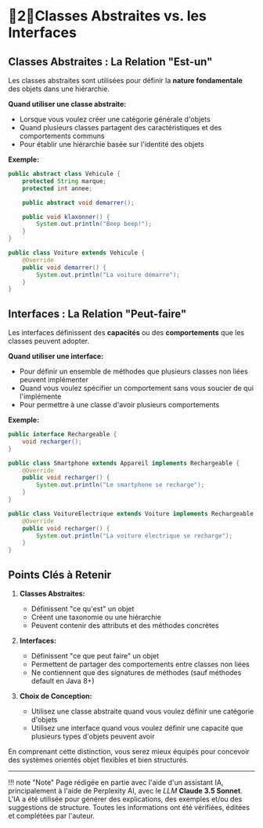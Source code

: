# 🔸2🔸Classes Abstraites vs. les Interfaces

## Classes Abstraites : La Relation "Est-un"

Les classes abstraites sont utilisées pour définir la **nature fondamentale** des objets dans une hiérarchie.

**Quand utiliser une classe abstraite:**
- Lorsque vous voulez créer une catégorie générale d'objets
- Quand plusieurs classes partagent des caractéristiques et des comportements communs
- Pour établir une hiérarchie basée sur l'identité des objets

**Exemple:**
```java
public abstract class Vehicule {
    protected String marque;
    protected int annee;

    public abstract void demarrer();

    public void klaxonner() {
        System.out.println("Beep beep!");
    }
}

public class Voiture extends Vehicule {
    @Override
    public void demarrer() {
        System.out.println("La voiture démarre");
    }
}
```

## Interfaces : La Relation "Peut-faire"

Les interfaces définissent des **capacités** ou des **comportements** que les classes peuvent adopter.

**Quand utiliser une interface:**
- Pour définir un ensemble de méthodes que plusieurs classes non liées peuvent implémenter
- Quand vous voulez spécifier un comportement sans vous soucier de qui l'implémente
- Pour permettre à une classe d'avoir plusieurs comportements

**Exemple:**
```java
public interface Rechargeable {
    void recharger();
}

public class Smartphone extends Appareil implements Rechargeable {
    @Override
    public void recharger() {
        System.out.println("Le smartphone se recharge");
    }
}

public class VoitureElectrique extends Voiture implements Rechargeable {
    @Override
    public void recharger() {
        System.out.println("La voiture électrique se recharge");
    }
}
```

## Points Clés à Retenir

1. **Classes Abstraites:**
   - Définissent "ce qu'est" un objet
   - Créent une taxonomie ou une hiérarchie
   - Peuvent contenir des attributs et des méthodes concrètes

2. **Interfaces:**
   - Définissent "ce que peut faire" un objet
   - Permettent de partager des comportements entre classes non liées
   - Ne contiennent que des signatures de méthodes (sauf méthodes default en Java 8+)

3. **Choix de Conception:**
   - Utilisez une classe abstraite quand vous voulez définir une catégorie d'objets
   - Utilisez une interface quand vous voulez définir une capacité que plusieurs types d'objets peuvent avoir

En comprenant cette distinction, vous serez mieux équipés pour concevoir des systèmes orientés objet flexibles et bien
structurés.




-------

!!! note "Note"
    Page rédigée en partie avec l'aide d'un assistant IA, principalement à l'aide de Perplexity AI, avec le *LLM* 
    **Claude 3.5 Sonnet**. L'IA a été utilisée pour générer des explications, des exemples et/ou des suggestions de 
    structure. Toutes les informations ont été vérifiées, éditées et complétées par l'auteur.